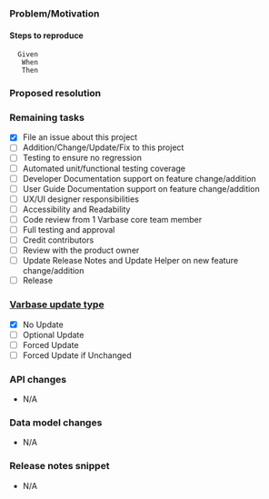 ### Problem/Motivation

#### Steps to reproduce
```
  Given 
   When 
   Then 
```

### Proposed resolution


### Remaining tasks
- [x] File an issue about this project
- [ ] Addition/Change/Update/Fix to this project
- [ ] Testing to ensure no regression
- [ ] Automated unit/functional testing coverage
- [ ] Developer Documentation support on feature change/addition
- [ ] User Guide Documentation support on feature change/addition
- [ ] UX/UI designer responsibilities
- [ ] Accessibility and Readability
- [ ] Code review from 1 Varbase core team member
- [ ] Full testing and approval
- [ ] Credit contributors
- [ ] Review with the product owner
- [ ] Update Release Notes and Update Helper on new feature change/addition
- [ ] Release

### [Varbase update type](https://docs.varbase.vardot.com/developers/updating-varbase/handling-configuration-updates#change-or-update-types)
- [x] No Update
- [ ] Optional Update
- [ ] Forced Update
- [ ] Forced Update if Unchanged

### API changes
* N/A

### Data model changes
* N/A

### Release notes snippet
* N/A
